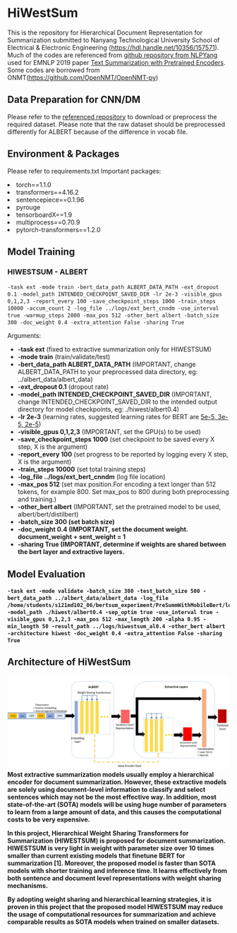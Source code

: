 # HiWestSum

This is the repository for Hierarchical Document Representation for Summarization submitted to Nanyang Technological University School of Electrical & Electronic Engineering (https://hdl.handle.net/10356/157571).
Much of the codes are referenced from [github repository from NLPYang](https://github.com/nlpyang/PreSumm) used for EMNLP 2019 paper [Text Summarization with Pretrained Encoders](https://arxiv.org/abs/1908.08345). Some codes are borrowed from ONMT(https://github.com/OpenNMT/OpenNMT-py)

## Data Preparation for CNN/DM
Please refer to the [referenced repository](https://github.com/nlpyang/PreSumm) to download or preprocess the required dataset. Please note that the raw dataset should be preprocessed differently for ALBERT because of the difference in vocab file.

## Environment & Packages
Please refer to requirements.txt
Important packages:
<li>torch==1.1.0</li>
<li>transformers==4.16.2</li>
<li>sentencepiece==0.1.96</li>
<li>pyrouge</li>
<li>tensorboardX==1.9</li>
<li>multiprocess==0.70.9</li>
<li>pytorch-transformers==1.2.0</li>

## Model Training
### HIWESTSUM - ALBERT
```
-task ext -mode train -bert_data_path ALBERT_DATA_PATH -ext_dropout 0.1 -model_path INTENDED_CHECKPOINT_SAVED_DIR -lr 2e-3 -visible_gpus 0,1,2,3 -report_every 100 -save_checkpoint_steps 1000 -train_steps 10000 -accum_count 2 -log_file ../logs/ext_bert_cnndm -use_interval true -warmup_steps 2000 -max_pos 512 -other_bert albert -batch_size 300 -doc_weight 0.4 -extra_attention False -sharing True
```
Arguments:
<ul>
  <li><b>-task ext</b> (fixed to extractive summarization only for HIWESTSUM)</li>
  <li><b>-mode train</b> (train/validate/test)</li>
  <li><b>-bert_data_path ALBERT_DATA_PATH</b> (IMPORTANT, change ALBERT_DATA_PATH to your preprocessed data directory, eg: ../albert_data/albert_data)</li>
  <li><b>-ext_dropout 0.1</b> (dropout rate)</li>
  <li><b>-model_path INTENDED_CHECKPOINT_SAVED_DIR</b> (IMPORTANT, change INTENDED_CHECKPOINT_SAVED_DIR to the intended output directory for model checkpoints, eg: ./hiwest/albert0.4) </li>
  <li><b>-lr 2e-3</b> (learning rates, suggested learning rates for BERT are <a href="https://arxiv.org/pdf/1706.03762.pdf">5e-5, 3e-5, 2e-5</a>)</li>
  <li><b>-visible_gpus 0,1,2,3</b> (IMPORTANT, set the GPU(s) to be used)</li>
  <li><b>-save_checkpoint_steps 1000</b> (set checkpoint to be saved every X step, X is the argument)</li>
  <li><b>-report_every 100</b> (set progress to be reported by logging every X step, X is the argument)</li>
  <li><b>-train_steps 10000</b> (set total training steps)</li>
  <li><b>-log_file ../logs/ext_bert_cnndm</b> (log file location) </li>
  <li><b>-max_pos 512</b> (set max position.For encoding a text longer than 512 tokens, for example 800. Set max_pos to 800 during both preprocessing and training.) </li>
  <li><b>-other_bert albert</b> (IMPORTANT, set the pretrained model to be used, albert/bert/distilbert) </li>
  <li><b>-batch_size 300<b> (set batch size) </li>  
  <li><b>-doc_weight 0.4</b> (IMPORTANT, set the document weight. document_weight + sent_weight = 1 </li>
   <li><b>-sharing True</b> (IMPORTANT, determine if weights are shared between the bert layer and extractive layers. </li>
</ul>

## Model Evaluation
```
-task ext -mode validate -batch_size 300 -test_batch_size 500 -bert_data_path ../albert_data/albert_data -log_file /home/students/s121md102_06/bertsum_experiment/PreSummWithMobileBert/logs/val_hiwest_distilbert_cnndm -model_path ./hiwest/albert0.4 -sep_optim true -use_interval true -visible_gpus 0,1,2,3 -max_pos 512 -max_length 200 -alpha 0.95 -min_length 50 -result_path ../logs/hiwestsum_al0.4 -other_bert albert -architecture hiwest -doc_weight 0.4 -extra_attention False -sharing True
```

## Architecture of HiWestSum
![architecture](/architecture.JPG)
Most extractive summarization models usually employ a hierarchical encoder for document summarization. However, these extractive models are solely using document-level information to classify and select sentences which may not be the most effective way.
In addition, most state-of-the-art (SOTA) models will be using huge number of parameters to learn from a large amount of data, and this causes the computational costs to be very
expensive.

In this project, Hierarchical Weight Sharing Transformers for Summarization (HIWESTSUM) is proposed for document summarization. HIWESTSUM is very light in weight with parameter size over 10 times smaller than current existing models that finetune
BERT for summarization [1]. Moreover, the proposed model is faster than SOTA models with shorter training and inference time. It learns effectively from both sentence
and document level representations with weight sharing mechanisms.

By adopting weight sharing and hierarchical learning strategies, it is proven in this project that the proposed model HIWESTSUM may reduce the usage of computational resources
for summarization and achieve comparable results as SOTA models when trained on smaller datasets.
